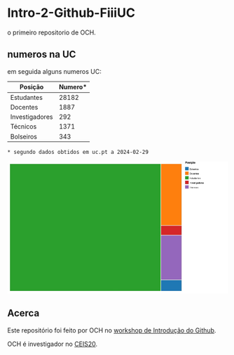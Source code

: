 # Intro-2-Github-FiiiUC
o primeiro repositorio de OCH.

## numeros na UC

em seguida alguns numeros UC:

| Posição | Numero* |
| --- | --- |
| Estudantes | 28182 |
| Docentes | 1887 |
| Investigadores | 292 |
| Técnicos | 1371 |
| Bolseiros | 343 |

```
* segundo dados obtidos em uc.pt a 2024-02-29
```

![grafico dos numeros da UC](/images/grafico1.jpg)

## Acerca
Este repositório foi feito por OCH no [workshop de Introdução do Github](https://iimpaqct.uc.pt/github-fiiiuc).

OCH é investigador no [CEIS20](https://uc.pt/ceis20).
